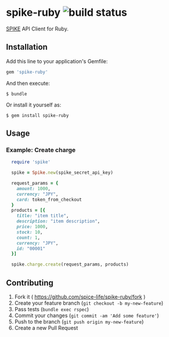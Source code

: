 # spike-ruby ![build status](https://circleci.com/gh/spice-life/spike-ruby.png?style=shield&circle-token=793417d2dc17daaef4dfba6afb6552e4ca4c1023)

[SPIKE](https://spike.cc/) API Client for Ruby.


## Installation

Add this line to your application's Gemfile:

```ruby
gem 'spike-ruby'
```

And then execute:

    $ bundle

Or install it yourself as:

    $ gem install spike-ruby

## Usage

### Example: Create charge

```ruby
  require 'spike'

  spike = Spike.new(spike_secret_api_key)

  request_params = {
    amount: 1000,
    currency: "JPY",
    card: token_from_checkout
  }
  products = [{
    title: "item title",
    description: "item description",
    price: 1000,
    stock: 10,
    count: 1,
    currency: "JPY",
    id: "00001"
  }]

  spike.charge.create(request_params, products)
```

## Contributing

1. Fork it ( https://github.com/spice-life/spike-ruby/fork )
2. Create your feature branch (`git checkout -b my-new-feature`)
3. Pass tests (`bundle exec rspec`)
4. Commit your changes (`git commit -am 'Add some feature'`)
5. Push to the branch (`git push origin my-new-feature`)
6. Create a new Pull Request
